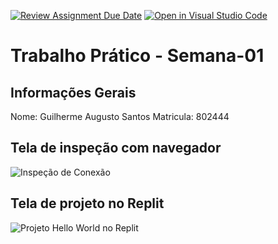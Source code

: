 [![Review Assignment Due Date](https://classroom.github.com/assets/deadline-readme-button-22041afd0340ce965d47ae6ef1cefeee28c7c493a6346c4f15d667ab976d596c.svg)](https://classroom.github.com/a/Ue6hVgM5)
[![Open in Visual Studio Code](https://classroom.github.com/assets/open-in-vscode-2e0aaae1b6195c2367325f4f02e2d04e9abb55f0b24a779b69b11b9e10269abc.svg)](https://classroom.github.com/online_ide?assignment_repo_id=18345211&assignment_repo_type=AssignmentRepo)
# Trabalho Prático - Semana-01

## Informações Gerais
Nome: Guilherme Augusto Santos
Matricula: 802444

## Tela de inspeção com navegador

![Inspeção de Conexão](c:\Users\Guilherme\github-classroom\ICEI-DIW\trabalho-pratico-semana-01-GuilhermeS4nt316\Rede.png)

## Tela de projeto no Replit

![Projeto Hello World no Replit](c:\Users\Guilherme\github-classroom\ICEI-DIW\trabalho-pratico-semana-01-GuilhermeS4nt316\Rede.png)